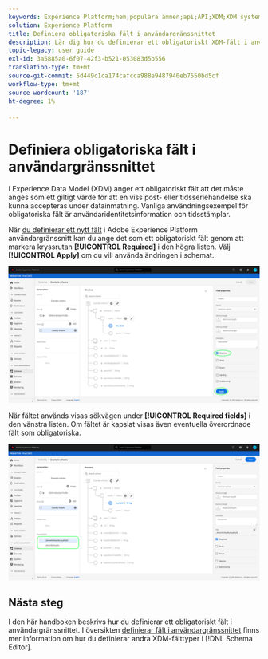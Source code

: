 ```yaml
---
keywords: Experience Platform;hem;populära ämnen;api;API;XDM;XDM system;experience data model;data model;ui;workspace;required;field;
solution: Experience Platform
title: Definiera obligatoriska fält i användargränssnittet
description: Lär dig hur du definierar ett obligatoriskt XDM-fält i användargränssnittet för Experience Platform.
topic-legacy: user guide
exl-id: 3a5885a0-6f07-42f3-b521-053083d5b556
translation-type: tm+mt
source-git-commit: 5d449c1ca174cafcca988e9487940eb7550bd5cf
workflow-type: tm+mt
source-wordcount: '187'
ht-degree: 1%

---
```


# Definiera obligatoriska fält i användargränssnittet

I Experience Data Model (XDM) anger ett obligatoriskt fält att det måste anges som ett giltigt värde för att en viss post- eller tidsseriehändelse ska kunna accepteras under datainmatning. Vanliga användningsexempel för obligatoriska fält är användaridentitetsinformation och tidsstämplar.

När [du definierar ett nytt fält](./overview.md#define) i Adobe Experience Platform användargränssnitt kan du ange det som ett obligatoriskt fält genom att markera kryssrutan **[!UICONTROL Required]** i den högra listen. Välj **[!UICONTROL Apply]** om du vill använda ändringen i schemat.

![](../../images/ui/fields/special/required.png)

När fältet används visas sökvägen under **[!UICONTROL Required fields]** i den vänstra listen. Om fältet är kapslat visas även eventuella överordnade fält som obligatoriska.

![](../../images/ui/fields/special/required-applied.png)

## Nästa steg

I den här handboken beskrivs hur du definierar ett obligatoriskt fält i användargränssnittet. I översikten [definierar fält i användargränssnittet](./overview.md#special) finns mer information om hur du definierar andra XDM-fälttyper i [!DNL Schema Editor].
